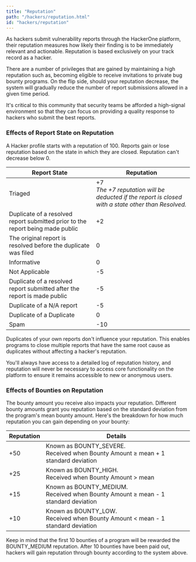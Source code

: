 ```yaml
---
title: "Reputation"
path: "/hackers/reputation.html"
id: "hackers/reputation"
---
```


As hackers submit vulnerability reports through the HackerOne platform, their reputation measures how likely their finding is to be immediately relevant and actionable. Reputation is based exclusively on your track record as a hacker.

There are a number of privileges that are gained by maintaining a high reputation such as, becoming eligible to receive invitations to private bug bounty programs. On the flip side, should your reputation decrease, the system will gradually reduce the number of report submissions allowed in a given time period.

It's critical to this community that security teams be afforded a high-signal environment so that they can focus on providing a quality response to hackers who submit the best reports.

### Effects of Report State on Reputation
A Hacker profile starts with a reputation of 100. Reports gain or lose reputation based on the state in which they are closed. Reputation can't decrease below 0.

Report State | Reputation
------------ | ------------
Triaged | +7 <br><i>The +7 reputation will be deducted if the report is closed with a state other than Resolved.</i></b>
Duplicate of a resolved report submitted prior to the report being made public | +2
The original report is resolved before the duplicate was filed | 0
Informative | 0
Not Applicable | -5
Duplicate of a resolved report submitted after the report is made public | -5
Duplicate of a N/A report | -5
Duplicate of a Duplicate | 0
Spam | -10

Duplicates of your own reports don't influence your reputation. This enables programs to close multiple reports that have the same root cause as duplicates without affecting a hacker's reputation. 

You'll always have access to a detailed log of reputation history, and reputation will never be necessary to access core functionality on the platform to ensure it remains accessible to new or anonymous users.

### Effects of Bounties on Reputation
The bounty amount you receive also impacts your reputation. Different bounty amounts grant you reputation based on the standard deviation from the program's mean bounty amount. Here's the breakdown for how much reputation you can gain depending on your bounty:

Reputation | Details
---------- | --------
+50 | Known as BOUNTY_SEVERE. <br>Received when Bounty Amount ≥ mean + 1 standard deviation
+25 | Known as BOUNTY_HIGH. <br>Received when Bounty Amount > mean
+15 | Known as BOUNTY_MEDIUM. <br>Received when Bounty Amount ≥ mean - 1 standard deviation
+10 | Known as BOUNTY_LOW. <br>Received when Bounty Amount < mean - 1 standard deviation

Keep in mind that the first 10 bounties of a program will be rewarded the BOUNTY_MEDIUM reputation. After 10 bounties have been paid out, hackers will gain reputation through bounty according to the system above.
